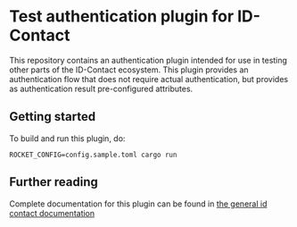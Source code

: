 # Test authentication plugin for ID-Contact

This repository contains an authentication plugin intended for use in testing other parts of the ID-Contact ecosystem. This plugin provides an authentication flow that does not require actual authentication, but provides as authentication result pre-configured attributes.

## Getting started

To build and run this plugin, do:
```
ROCKET_CONFIG=config.sample.toml cargo run
```

## Further reading

Complete documentation for this plugin can be found in [the general id contact documentation](https://docs.idcontact.nl)

